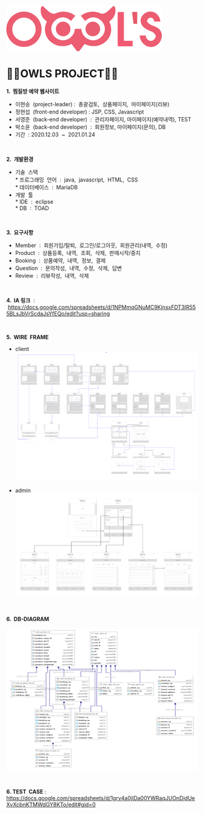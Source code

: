 ![로고](./owlsLogo.png)   
<h1>🦉🦉OWLS PROJECT🦉🦉</h1>





**1. &nbsp;찜질방 예약 웹사이트**

   - 이현승 &nbsp;(project-leader)&nbsp;: &nbsp;총괄검토, &nbsp;상품페이지, &nbsp;마이페이지(리뷰)
   - 정현섭 &nbsp;(front-end developer)&nbsp;:&nbsp;JSP,&nbsp;CSS,&nbsp;Javascript
   - 서영준 &nbsp;(back-end developer) &nbsp;: &nbsp;관리자페이지,&nbsp;마이페이지(예약내역),&nbsp;TEST
   - 박소윤 &nbsp;(back-end developer) &nbsp;: &nbsp;회원정보,&nbsp;마이페이지(문의),&nbsp;DB
   - 기간 &nbsp;: 2020.12.03 &nbsp;~ &nbsp;2021.01.24   
<br>

**2. &nbsp;개발환경**

   - 기술 &nbsp;스택<br>
         * 프로그래밍 &nbsp;언어 &nbsp;: &nbsp;java, &nbsp;javascript, &nbsp;HTML, &nbsp;CSS<br>
         * 데이터베이스 &nbsp;: &nbsp;MariaDB<br>
   - 개발 &nbsp;툴<br>
         * IDE &nbsp;: &nbsp;eclipse<br>
         * DB &nbsp;: &nbsp;TOAD   
<br>
  
**3. &nbsp;요구사항**

   - Member &nbsp;: &nbsp;회원가입/탈퇴, &nbsp;로그인/로그아웃, &nbsp;회원관리(내역, &nbsp;수정)
   - Product &nbsp;: &nbsp;상품등록, &nbsp;내역, &nbsp;조회, &nbsp;삭제, &nbsp;판매시작/중지
   - Booking &nbsp;: &nbsp;상품예약, &nbsp;내역, &nbsp;정보, &nbsp;결제
   - Question &nbsp;: &nbsp;문의작성, &nbsp;내역, &nbsp;수정, &nbsp;삭제,&nbsp; 답변
   - Review &nbsp;: &nbsp;리뷰작성, &nbsp;내역, &nbsp;삭제   
<br>

  
**4. &nbsp;IA 링크** &nbsp;: &nbsp;<https://docs.google.com/spreadsheets/d/1NPMmqGNuMC9KjnsxFDT3IR555BLsJbVrScdaJsYfEQo/edit?usp=sharing>

<br>
      
**5. &nbsp;WIRE &nbsp;FRAME** 

   - client<br>
  ![와이어프레임](./wireframe.PNG)<br>

   - admin<br>
  ![와이어프레임2](./wireframe2.PNG)<br>
<br>

**6. &nbsp;DB-DIAGRAM**
<br>
<br>
    ![다이어그램](./diagram.PNG)
    
<br>

**6. TEST &nbsp;CASE** : <https://docs.google.com/spreadsheets/d/1grv4a0jIDa00YWRaqJUOnDjdUeXvXcbnKTMWdGY8KTo/edit#gid=0>
<br>
